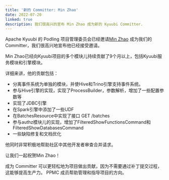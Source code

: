 ```yaml
---
title: '新的 Committer: Min Zhao'
date: 2022-07-20
linked: true
description: 我们很高兴的宣布 Min Zhao 成为新的 Kyuubi Committer.
---
```

<!---
  Licensed under the Apache License, Version 2.0 (the "License");
  you may not use this file except in compliance with the License.
  You may obtain a copy of the License at

   http://www.apache.org/licenses/LICENSE-2.0

  Unless required by applicable law or agreed to in writing, software
  distributed under the License is distributed on an "AS IS" BASIS,
  WITHOUT WARRANTIES OR CONDITIONS OF ANY KIND, either express or implied.
  See the License for the specific language governing permissions and
  limitations under the License. See accompanying LICENSE file.
-->

Apache Kyuubi 的 Podling 项目管理委员会已经邀请[Min Zhao](https://github.com/zhaomin1423)
成为我们的Committer，我们很高兴地宣布他已经接受邀请。

Min Zhao已经向Kyuubi项目的多个模块儿持续贡献了9个月以上，包括Kyuubi服务模块和引擎模块。

详细来讲，他的贡献包括：

- 分离事件系统为单独的模块，并使Hive和Trino引擎支持事件系统。
- 参与Hive引擎的实现，实现了ProcessBuilder，参数解析，增加了一些配置参数等
- 实现了JDBC引擎
- 在Spark引擎中添加了一些UDF
- 在BatchesResource中实现了接口 GET /batches
- 参与authz模块儿的实现，增加了FilteredShowFunctionsCommand和FilteredShowDatabasesCommand
- 一些缺陷修复和文档优化

他同时非常积极地帮助社区中其他开发者审查合并请求。

让我们一起祝贺Min Zhao！

成为 Committer 可以更轻松地为项目做出贡献，因为不需要通过补丁提交过程，这能够提高生产力。
PPMC 成员帮助管理和指导项目的方向。
